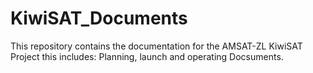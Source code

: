 # KiwiSAT_Documents
This repository contains the documentation for the AMSAT-ZL KiwiSAT Project this includes: 
Planning, launch and operating Docsuments.

 
